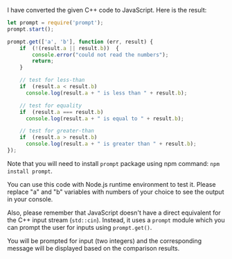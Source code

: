 I have converted the given C++ code to JavaScript. Here is the result:

```javascript
let prompt = require('prompt');
prompt.start();

prompt.get(['a', 'b'], function (err, result) {
    if  (!(result.a || result.b))  {
        console.error("could not read the numbers");
        return;
    }

    // test for less-than
    if  (result.a < result.b)
      console.log(result.a + " is less than " + result.b);

    // test for equality
    if  (result.a === result.b)
      console.log(result.a + " is equal to " + result.b);

    // test for greater-than
    if  (result.a > result.b)
      console.log(result.a + " is greater than " + result.b);
});
```

Note that you will need to install `prompt` package using npm command: `npm install prompt`. 

You can use this code with Node.js runtime environment to test it.
Please replace "a" and "b" variables with numbers of your choice to see the output in your console.

Also, please remember that JavaScript doesn't have a direct equivalent for the C++ input stream (`std::cin`). Instead, it uses a `prompt` module which you can prompt the user for inputs using `prompt.get()`. 

You will be prompted for input (two integers) and the corresponding message will be displayed based on the comparison results.
